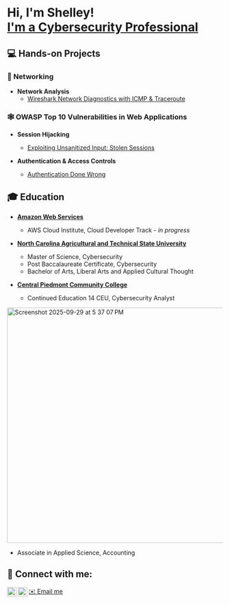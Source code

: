 <h1>Hi, I'm Shelley! <br/><a href="https://www.linkedin.com/in/shelleysearcy/">I'm a Cybersecurity Professional</a></h1>

<h2>💻 Hands-on Projects</h2>

<h3>🛜 Networking</h3>

- <b>Network Analysis</b>
  - [Wireshark Network Diagnostics with ICMP & Traceroute](https://github.com/CTRLShelley/Network-Packet-Analysis)


<h3>🕸️ OWASP Top 10 Vulnerabilities in Web Applications</h3>

- <b>Session Hijacking</b>
  - [Exploiting Unsanitized Input: Stolen Sessions](https://github.com/CTRLShelley/Session-Hijacking)

- <b>Authentication & Access Controls</b>
  - [Authentication Done Wrong](https://github.com/CTRLShelley/Access-Controls)


<h2> 🎓 Education</h2>

- [<b>Amazon Web Services</b>](https://aws.amazon.com/?nc2=h_home)
  - AWS Cloud Institute, Cloud Developer Track - <i>in progress</i>


- <b>[North Carolina Agricultural and Technical State University</b>](https://www.ncat.edu)
  - Master of Science, Cybersecurity
  - Post Baccalaureate Certificate, Cybersecurity
  - Bachelor of Arts, Liberal Arts and Applied Cultural Thought


- [<b>Central Piedmont Community College</b>](https://www.cpcc.edu)
  - Continued Education 14 CEU, Cybersecurity Analyst
<img width="711" height="548" alt="Screenshot 2025-09-29 at 5 37 07 PM" src="https://github.com/user-attachments/assets/ed1c115d-faea-42c2-8c1e-5afebaceebe7" />


  - Associate in Applied Science, Accounting

<h2> 🤳 Connect with me:</h2>

[<img align="left" alt="CTRLShelley | YouTube" width="22px" src="https://cdn.jsdelivr.net/npm/simple-icons@v3/icons/youtube.svg" />][youtube]
[<img align="left" alt="Shelley Searcy | LinkedIn" width="22px" src="https://cdn.jsdelivr.net/npm/simple-icons@v3/icons/linkedin.svg" />][linkedin]

[youtube]: https://www.youtube.com/@CTRLShelley
[linkedin]: https://linkedin.com/in/shelleysearcy/
<a href="mailto:shelleysearcy@aol.com"> ✉️ Email me</a>

